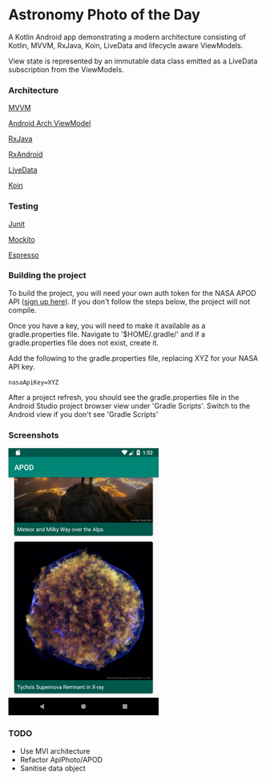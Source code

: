# Astronomy Photo of the Day

A Kotlin Android app demonstrating a modern architecture consisting of Kotlin, MVVM, RxJava, Koin, LiveData and lifecycle aware ViewModels.

View state is represented by an immutable data class emitted as a LiveData subscription from the ViewModels. 

### Architecture

[MVVM](https://en.wikipedia.org/wiki/Model%E2%80%93view%E2%80%93viewmodel)

[Android Arch ViewModel](https://developer.android.com/topic/libraries/architecture/viewmodel)

[RxJava](https://github.com/ReactiveX/RxJava)

[RxAndroid](https://github.com/ReactiveX/RxAndroid)

[LiveData](https://developer.android.com/topic/libraries/architecture/livedata)

[Koin](https://insert-koin.io/)
 
### Testing
[Junit](https://junit.org/junit4/)

[Mockito](http://site.mockito.org/)

[Espresso](https://developer.android.com/training/testing/espresso/)

### Building the project

To build the project, you will need your own auth token for the NASA APOD API ([sign up here](https://api.nasa.gov/index.html#apply-for-an-api-key)). If you don't follow the steps below, the project will not compile.

Once you have a key, you will need to make it available as a gradle.properties file. Navigate to '$HOME/.gradle/' and if a gradle.properties file does not exist, create it.

Add the following to the gradle.properties file, replacing XYZ for your NASA API key.
```
nasaApiKey=XYZ
```

After a project refresh, you should see the gradle.properties file in the Android Studio project browser view under 'Gradle Scripts'. Switch to the Android view if you don't see 'Gradle Scripts'

### Screenshots

<img src="media/screenshot1.png" alt="screenshot" width="300"/>


### TODO

- Use MVI architecture
- Refactor ApiPhoto/APOD
- Sanitise data object